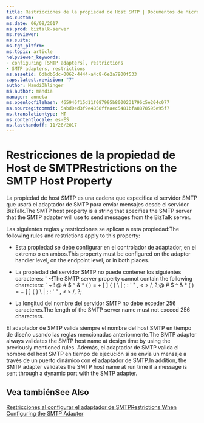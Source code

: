 ```yaml
---
title: Restricciones de la propiedad de Host SMTP | Documentos de Microsoft
ms.custom: 
ms.date: 06/08/2017
ms.prod: biztalk-server
ms.reviewer: 
ms.suite: 
ms.tgt_pltfrm: 
ms.topic: article
helpviewer_keywords:
- configuring [SMTP adapters], restrictions
- SMTP adapters, restrictions
ms.assetid: 6dbdb6dc-0062-4444-a4c8-6e2a7900f533
caps.latest.revision: "7"
author: MandiOhlinger
ms.author: mandia
manager: anneta
ms.openlocfilehash: 465946f15d11f087995b8000231796c5e204c077
ms.sourcegitcommit: 5abd0ed3f9e4858ffaaec5481bfa8878595e95f7
ms.translationtype: MT
ms.contentlocale: es-ES
ms.lasthandoff: 11/28/2017
---
```

# <a name="restrictions-on-the-smtp-host-property"></a><span data-ttu-id="90d2d-102">Restricciones de la propiedad de Host de SMTP</span><span class="sxs-lookup"><span data-stu-id="90d2d-102">Restrictions on the SMTP Host Property</span></span>
<span data-ttu-id="90d2d-103">La propiedad de host SMTP es una cadena que especifica el servidor SMTP que usará el adaptador de SMTP para enviar mensajes desde el servidor BizTalk.</span><span class="sxs-lookup"><span data-stu-id="90d2d-103">The SMTP host property is a string that specifies the SMTP server that the SMTP adapter will use to send messages from the BizTalk server.</span></span>  
  
 <span data-ttu-id="90d2d-104">Las siguientes reglas y restricciones se aplican a esta propiedad:</span><span class="sxs-lookup"><span data-stu-id="90d2d-104">The following rules and restrictions apply to this property:</span></span>  
  
-   <span data-ttu-id="90d2d-105">Esta propiedad se debe configurar en el controlador de adaptador, en el extremo o en ambos.</span><span class="sxs-lookup"><span data-stu-id="90d2d-105">This property must be configured on the adapter handler level, on the endpoint level, or in both places.</span></span>  
  
-   <span data-ttu-id="90d2d-106">La propiedad del servidor SMTP no puede contener los siguientes caracteres: ' ~!</span><span class="sxs-lookup"><span data-stu-id="90d2d-106">The SMTP server property cannot contain the following characters: \` ~ !</span></span> <span data-ttu-id="90d2d-107">@ # $ ^ & * ( ) = + [ ] { } \ &#124; ; : ' " , \< \> /, ?;</span><span class="sxs-lookup"><span data-stu-id="90d2d-107">@ # $ ^ & * ( ) = + [ ] { } \ &#124; ; : ' " , \< \> /, ?;</span></span>  
  
-   <span data-ttu-id="90d2d-108">La longitud del nombre del servidor SMTP no debe exceder 256 caracteres.</span><span class="sxs-lookup"><span data-stu-id="90d2d-108">The length of the SMTP server name must not exceed 256 characters.</span></span>  
  
 <span data-ttu-id="90d2d-109">El adaptador de SMTP valida siempre el nombre del host SMTP en tiempo de diseño usando las reglas mencionadas anteriormente.</span><span class="sxs-lookup"><span data-stu-id="90d2d-109">The SMTP adapter always validates the SMTP host name at design time by using the previously mentioned rules.</span></span> <span data-ttu-id="90d2d-110">Además, el adaptador de SMTP valida el nombre del host SMTP en tiempo de ejecución si se envía un mensaje a través de un puerto dinámico con el adaptador de SMTP.</span><span class="sxs-lookup"><span data-stu-id="90d2d-110">In addition, the SMTP adapter validates the SMTP host name at run time if a message is sent through a dynamic port with the SMTP adapter.</span></span>  
  
## <a name="see-also"></a><span data-ttu-id="90d2d-111">Vea también</span><span class="sxs-lookup"><span data-stu-id="90d2d-111">See Also</span></span>  
 [<span data-ttu-id="90d2d-112">Restricciones al configurar el adaptador de SMTP</span><span class="sxs-lookup"><span data-stu-id="90d2d-112">Restrictions When Configuring the SMTP Adapter</span></span>](../core/restrictions-when-configuring-the-smtp-adapter.md)